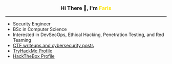 <h3 align="center">Hi There 👋, I'm <span style="color:#FEE715FF">Faris</span></h3>

---
- Security Engineer
- BSc in Computer Science
- Interested in DevSecOps, Ethical Hacking, Penetration Testing, and Red Teaming
- [CTF writeups and cybersecurity posts](https://fmujcinagic.github.io/Portfolio-Website/)
- [TryHackMe Profile](https://tryhackme.com/p/farism)
- [HackTheBox Profile](https://app.hackthebox.com/profile/2019724)
